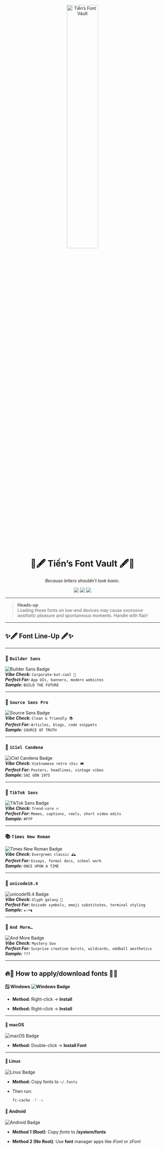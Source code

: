 <p align="center">
  <!-- Swap in your own banner if you like -->
  <img src="resources/fontvault.png" width="45%" alt="Tiến’s Font Vault" />
</p>

<h1 align="center">
  🎨🖋️ <b>Tiến’s Font Vault</b> 🖋️🎨
</h1>

<p align="center">
  <i>Because letters shouldn’t look basic.</i>
</p>

<p align="center">
  <!-- Tiny brag badges, because why not -->
  <img src="https://img.shields.io/badge/Curated_by-Tiến-blueviolet?style=flat-square" />
  <img src="https://img.shields.io/badge/License-Free%20for%20personal%20use-green?style=flat-square" />
  <img src="https://img.shields.io/badge/Unicode-ready-orange?style=flat-square" />
</p>

---

> **Heads-up**  
> Loading these fonts on low-end devices may cause *excessive aesthetic pleasure* and spontaneous moments. Handle with flair!

---

## ✨🖋️ Font Line-Up 🖋️✨

---

### 🌟 **`Builder Sans`**
![Builder Sans Badge](https://img.shields.io/badge/-Builder%20Sans-FFE075?style=for-the-badge&logo=archicad&logoColor=black)  
**_Vibe Check:_** `Corporate-but-cool 🏢`  
**_Perfect For:_** `App UIs, banners, modern websites`  
**_Sample:_** `BUILD THE FUTURE`

---

### 📗 **`Source Sans Pro`**
![Source Sans Badge](https://img.shields.io/badge/-Source%20Sans%20Pro-0FA958?style=for-the-badge&logo=code&logoColor=white)  
**_Vibe Check:_** `Clean & friendly 📚`  
**_Perfect For:_** `Articles, blogs, code snippets`  
**_Sample:_** `SOURCE OF TRUTH`

---

### 🧧 **`iCiel Candena`**
![iCiel Candena Badge](https://img.shields.io/badge/-iCiel%20Candena-D21F3C?style=for-the-badge&logo=retroarch&logoColor=white)  
**_Vibe Check:_** `Vietnamese retro chic 🎟️`  
**_Perfect For:_** `Posters, headlines, vintage vibes`  
**_Sample:_** `SÀI GÒN 1975`

---

### 🎵 **`TikTok Sans`**
![TikTok Sans Badge](https://img.shields.io/badge/-TikTok%20Sans-000000?style=for-the-badge&logo=tiktok&logoColor=white)  
**_Vibe Check:_** `Trend-core 🔥`  
**_Perfect For:_** `Memes, captions, reels, short video edits`  
**_Sample:_** `#FYP`

---

### 📚 **`Times New Roman`**
![Times New Roman Badge](https://img.shields.io/badge/-Times%20New%20Roman-21409A?style=for-the-badge&logo=readthedocs&logoColor=white)  
**_Vibe Check:_** `Evergreen classic 🕰️`  
**_Perfect For:_** `Essays, formal docs, school work`  
**_Sample:_** `ONCE UPON A TIME`

---

### 💫 **`unicode16.4`**
![unicode16.4 Badge](https://img.shields.io/badge/-unicode16.4-8A2BE2?style=for-the-badge&logo=unitednations&logoColor=white)  
**_Vibe Check:_** `Glyph galaxy 🌌`  
**_Perfect For:_** `Unicode symbols, emoji substitutes, terminal styling`  
**_Sample:_** `★☆☂︎♞`

---

### 🎁 **`And More…`**
![And More Badge](https://img.shields.io/badge/-And%20More…-FF69B4?style=for-the-badge&logo=sparkles&logoColor=white)  
**_Vibe Check:_** `Mystery box`  
**_Perfect For:_** `Surprise creative bursts, wildcards, oddball aesthetics`  
**_Sample:_** `???`

---

## 🔥💫 How to apply/download fonts 💫🔥

#### 🪟 **Windows** ![Windows Badge](https://img.shields.io/badge/Windows-0078D6?style=for-the-badge&logo=windows&logoColor=white)

- **Method:** Right-click → **Install**

- **Method:** Right-click → **Install**

---

#### 🍎 **macOS**

<img src="https://img.shields.io/badge/macOS-000000?style=for-the-badge&logo=apple&logoColor=white" alt="macOS Badge" style="display:inline-block; vertical-align:middle;" />

- **Method:** Double-click → **Install Font**

---

#### 🐧 **Linux**

<img src="https://img.shields.io/badge/Linux-FCC624?style=for-the-badge&logo=linux&logoColor=black" alt="Linux Badge" style="display:inline-block; vertical-align:middle;" />

- **Method:** Copy fonts to `~/.fonts`  

- Then run:

  ```bash
  fc-cache -f -v

#### 🤖 Android

<img    src="https://img.shields.io/badge/Android-3DDC84?style=for-the-badge&logo=android&logoColor=white" alt="Android Badge" style="display:inline-block; vertical-align:middle;" />

- **Method 1 (Root)**: Copy *fonts* to **/system/fonts**

- **Method 2 (No Root)**: Use **font** manager apps like *iFont* or *zFont*
